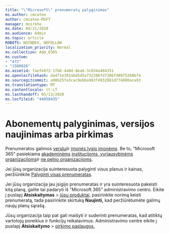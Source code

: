 ```yaml
---
title: "\"Microsoft\" prenumeratų palyginimas"
ms.author: cmcatee
author: cmcatee-MSFT
manager: mnirkhe
ms.date: 04/21/2020
ms.audience: Admin
ms.topic: article
ROBOTS: NOINDEX, NOFOLLOW
localization_priority: Normal
ms.collection: Adm_O365
ms.custom:
- "472"
- "1500026"
ms.assetid: faefe872-1fb6-4a0d-8ea6-3c034a484351
ms.openlocfilehash: da471e392abd5d5a732206fd7306f48975268b74
ms.sourcegitcommit: a98b25fa3cac9ebba983f4932881d774880aca93
ms.translationtype: MT
ms.contentlocale: lt-LT
ms.lasthandoff: 05/13/2020
ms.locfileid: "44058435"
---
```

# <a name="compare-upgrade-or-purchase-subscriptions"></a>Abonementų palyginimas, versijos naujinimas arba pirkimas
  
Prenumeratos galimos [verslui](https://products.office.com/compare-all-microsoft-office-products?tab=2)ir [įmonės lygio įmonėms](https://products.office.com/business/compare-more-office-365-for-business-plans). Be to, "Microsoft 365" pasiekiama [akademinėms](https://products.office.com/academic/compare-office-365-education-plans) [institucijoms, vyriausybinėms organizacijoms](https://products.office.com/government/compare-office-365-government-plans)ir [ne pelno organizacijoms](https://products.office.com/nonprofit/office-365-nonprofit-plans-and-pricing?tab=1).
  
Jei jūsų organizacija suinteresuota palyginti visus planus ir kainas, peržiūrėkite [Palyginti visas prenumeratas](https://products.office.com/business/compare-more-office-365-for-business-plans).
  
Jei jūsų organizacija jau įsigijo prenumeratas ir yra suinteresuota pakeisti kitą planą, galite tai padaryti iš "Microsoft 365" administravimo centro. Eikite į puslapį **Atsiskaitymas** \> [jūsų produktai,](https://go.microsoft.com/fwlink/p/?linkid=842054) pasirinkite norimą keisti prenumeratą, tada pasirinkite skirtuką **Naujinti,** kad peržiūrėtumėte galimų naujų planų sąrašą.
  
Jūsų organizacija taip pat gali maišyti ir suderinti prenumeratas, kad atitiktų vartotojų poreikius ir funkcijų reikalavimus. Administravimo centre eikite į puslapį **Atsiskaitymo** \> [pirkimo paslaugos.](https://go.microsoft.com/fwlink/p/?linkid=868433)
